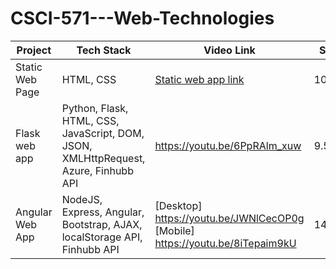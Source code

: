 # CSCI-571---Web-Technologies

Project  | Tech Stack | Video Link | Score | PDF
------------- | ------------- | ------------- | ------------- | -------------
Static Web Page | HTML, CSS | [Static web app link](https://youtu.be/6PpRAlm_xuw) | 10/10 | [HW3](https://github.com/arshiashaik/CSCI-571---Web-Technologies/blob/main/HW3_Description.pdf)
Flask web app | Python, Flask, HTML, CSS, JavaScript, DOM, JSON, XMLHttpRequest, Azure, Finhubb API | https://youtu.be/6PpRAlm_xuw | 9.5/10 | [HW6](https://github.com/arshiashaik/CSCI-571---Web-Technologies/blob/main/HW6_Description.pdf)
Angular Web App | NodeJS, Express, Angular, Bootstrap, AJAX, localStorage API, Finhubb API | [Desktop] https://youtu.be/JWNlCecOP0g [Mobile]  https://youtu.be/8iTepaim9kU | 14.4/15 | [HW8](https://github.com/arshiashaik/CSCI-571---Web-Technologies/blob/main/HW8_Description.pdf)

